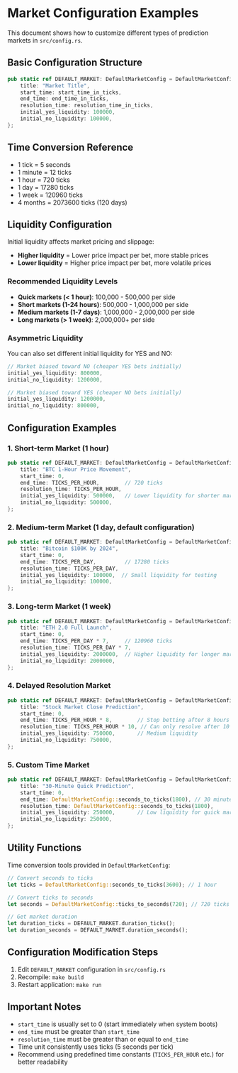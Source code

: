# Market Configuration Examples

This document shows how to customize different types of prediction markets in `src/config.rs`.

## Basic Configuration Structure

```rust
pub static ref DEFAULT_MARKET: DefaultMarketConfig = DefaultMarketConfig {
    title: "Market Title",
    start_time: start_time_in_ticks,
    end_time: end_time_in_ticks,
    resolution_time: resolution_time_in_ticks,
    initial_yes_liquidity: 100000,
    initial_no_liquidity: 100000,
};
```

## Time Conversion Reference

- 1 tick = 5 seconds
- 1 minute = 12 ticks
- 1 hour = 720 ticks  
- 1 day = 17280 ticks
- 1 week = 120960 ticks
- 4 months = 2073600 ticks (120 days)

## Liquidity Configuration

Initial liquidity affects market pricing and slippage:

- **Higher liquidity** = Lower price impact per bet, more stable prices
- **Lower liquidity** = Higher price impact per bet, more volatile prices

### Recommended Liquidity Levels

- **Quick markets (< 1 hour)**: 100,000 - 500,000 per side
- **Short markets (1-24 hours)**: 500,000 - 1,000,000 per side  
- **Medium markets (1-7 days)**: 1,000,000 - 2,000,000 per side
- **Long markets (> 1 week)**: 2,000,000+ per side

### Asymmetric Liquidity

You can also set different initial liquidity for YES and NO:

```rust
// Market biased toward NO (cheaper YES bets initially)
initial_yes_liquidity: 800000,
initial_no_liquidity: 1200000,

// Market biased toward YES (cheaper NO bets initially)  
initial_yes_liquidity: 1200000,
initial_no_liquidity: 800000,
```

## Configuration Examples

### 1. Short-term Market (1 hour)

```rust
pub static ref DEFAULT_MARKET: DefaultMarketConfig = DefaultMarketConfig {
    title: "BTC 1-Hour Price Movement",
    start_time: 0,
    end_time: TICKS_PER_HOUR,        // 720 ticks
    resolution_time: TICKS_PER_HOUR,
    initial_yes_liquidity: 500000,   // Lower liquidity for shorter market
    initial_no_liquidity: 500000,
};
```

### 2. Medium-term Market (1 day, default configuration)

```rust
pub static ref DEFAULT_MARKET: DefaultMarketConfig = DefaultMarketConfig {
    title: "Bitcoin $100K by 2024",
    start_time: 0,
    end_time: TICKS_PER_DAY,         // 17280 ticks
    resolution_time: TICKS_PER_DAY,
    initial_yes_liquidity: 100000,  // Small liquidity for testing
    initial_no_liquidity: 100000,
};
```

### 3. Long-term Market (1 week)

```rust
pub static ref DEFAULT_MARKET: DefaultMarketConfig = DefaultMarketConfig {
    title: "ETH 2.0 Full Launch",
    start_time: 0,
    end_time: TICKS_PER_DAY * 7,     // 120960 ticks
    resolution_time: TICKS_PER_DAY * 7,
    initial_yes_liquidity: 2000000,  // Higher liquidity for longer market
    initial_no_liquidity: 2000000,
};
```

### 4. Delayed Resolution Market

```rust
pub static ref DEFAULT_MARKET: DefaultMarketConfig = DefaultMarketConfig {
    title: "Stock Market Close Prediction",
    start_time: 0,
    end_time: TICKS_PER_HOUR * 8,        // Stop betting after 8 hours
    resolution_time: TICKS_PER_HOUR * 10, // Can only resolve after 10 hours
    initial_yes_liquidity: 750000,       // Medium liquidity
    initial_no_liquidity: 750000,
};
```

### 5. Custom Time Market

```rust
pub static ref DEFAULT_MARKET: DefaultMarketConfig = DefaultMarketConfig {
    title: "30-Minute Quick Prediction",
    start_time: 0,
    end_time: DefaultMarketConfig::seconds_to_ticks(1800), // 30 minutes = 1800 seconds
    resolution_time: DefaultMarketConfig::seconds_to_ticks(1800),
    initial_yes_liquidity: 250000,       // Low liquidity for quick market
    initial_no_liquidity: 250000,
};
```

## Utility Functions

Time conversion tools provided in `DefaultMarketConfig`:

```rust
// Convert seconds to ticks
let ticks = DefaultMarketConfig::seconds_to_ticks(3600); // 1 hour

// Convert ticks to seconds  
let seconds = DefaultMarketConfig::ticks_to_seconds(720); // 720 ticks = 3600 seconds

// Get market duration
let duration_ticks = DEFAULT_MARKET.duration_ticks();
let duration_seconds = DEFAULT_MARKET.duration_seconds();
```

## Configuration Modification Steps

1. Edit `DEFAULT_MARKET` configuration in `src/config.rs`
2. Recompile: `make build`
3. Restart application: `make run`

## Important Notes

- `start_time` is usually set to 0 (start immediately when system boots)
- `end_time` must be greater than `start_time`
- `resolution_time` must be greater than or equal to `end_time`
- Time unit consistently uses ticks (5 seconds per tick)
- Recommend using predefined time constants (`TICKS_PER_HOUR` etc.) for better readability 